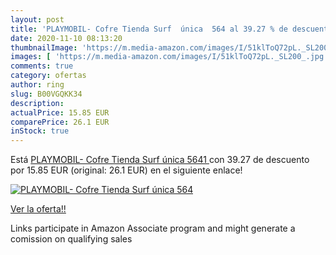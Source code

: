 ```yaml
---
layout: post
title: 'PLAYMOBIL- Cofre Tienda Surf  única  564 al 39.27 % de descuento'
date: 2020-11-10 08:13:20
thumbnailImage: 'https://m.media-amazon.com/images/I/51klToQ72pL._SL200_.jpg'
images: [ 'https://m.media-amazon.com/images/I/51klToQ72pL._SL200_.jpg' ]
comments: true
category: ofertas
author: ring
slug: B00VGQKK34
description:
actualPrice: 15.85 EUR
comparePrice: 26.1 EUR
inStock: true
---
```


Está [PLAYMOBIL- Cofre Tienda Surf  única  5641 ](https://www.amazon.es/dp/B00VGQKK34/?tag=tolees-21) con 39.27 de descuento por 15.85 EUR (original: 26.1 EUR) en el siguiente enlace!

[![PLAYMOBIL- Cofre Tienda Surf  única  564](https://m.media-amazon.com/images/I/51klToQ72pL._SL200_.jpg)](https://www.amazon.es/dp/B00VGQKK34/?tag=tolees-21)

[Ver la oferta!!](https://www.amazon.es/dp/B00VGQKK34/?tag=tolees-21)

Links participate in Amazon Associate program and might generate a comission on qualifying sales


